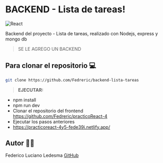# BACKEND - Lista de tareas!

![React](https://www.techomoro.com/wp-content/uploads/2021/04/mongodb-atlas-express-backend-copy.jpg)

Backend del proyecto - Lista de tareas, realizado con Nodejs, express y mongo db

>SE LE AGREGO UN BACKEND


## Para clonar el repositorio 💻

```bash
git clone https://github.com/Fedreric/backend-lista-tareas
```
>**EJECUTAR:** 
- npm install
- npm run dev 
- Clonar el repositorio del frontend https://github.com/Fedreric/practicoReact-4
- Ejecutar los pasos anteriores
- https://practicoreact-4y5-fede39i.netlify.app/

## Autor 👨‍💻
 Federico Luciano Ledesma [GitHub](https://github.com/Fedreric)
